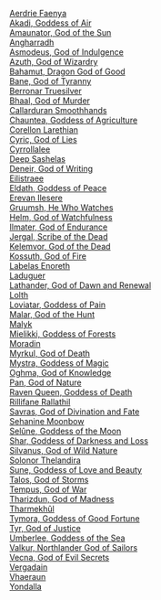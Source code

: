 ﻿[Aerdrie Faenya](../5econtent/deities/aerdriefaenya)<br>[Akadi, Goddess of Air](../5econtent/deities/akadigoddessofair)<br>[Amaunator, God of the Sun](../5econtent/deities/amaunatorgodofthesun)<br>[Angharradh](../5econtent/deities/angharradh)<br>[Asmodeus, God of Indulgence](../5econtent/deities/asmodeusgodofindulgence)<br>[Azuth, God of Wizardry](../5econtent/deities/azuthgodofwizardry)<br>[Bahamut, Dragon God of Good](../5econtent/deities/bahamutdragongodofgood)<br>[Bane, God of Tyranny](../5econtent/deities/banegodoftyranny)<br>[Berronar Truesilver](../5econtent/deities/berronartruesilver)<br>[Bhaal, God of Murder](../5econtent/deities/bhaalgodofmurder)<br>[Callarduran Smoothhands](../5econtent/deities/callarduransmoothhands)<br>[Chauntea, Goddess of Agriculture](../5econtent/deities/chaunteagoddessofagriculture)<br>[Corellon Larethian](../5econtent/deities/corellonlarethian)<br>[Cyric, God of Lies](../5econtent/deities/cyricgodoflies)<br>[Cyrrollalee](../5econtent/deities/cyrrollalee)<br>[Deep Sashelas](../5econtent/deities/deepsashelas)<br>[Deneir, God of Writing](../5econtent/deities/deneirgodofwriting)<br>[Eilistraee](../5econtent/deities/eilistraee)<br>[Eldath, Goddess of Peace](../5econtent/deities/eldathgoddessofpeace)<br>[Erevan Ilesere](../5econtent/deities/erevanilesere)<br>[Gruumsh, He Who Watches](../5econtent/deities/gruumshhewhowatches)<br>[Helm, God of Watchfulness](../5econtent/deities/helmgodofwatchfulness)<br>[Ilmater, God of Endurance](../5econtent/deities/ilmatergodofendurance)<br>[Jergal, Scribe of the Dead](../5econtent/deities/jergalscribeofthedead)<br>[Kelemvor, God of the Dead](../5econtent/deities/kelemvorgodofthedead)<br>[Kossuth, God of Fire](../5econtent/deities/kossuthgodoffire)<br>[Labelas Enoreth](../5econtent/deities/labelasenoreth)<br>[Laduguer](../5econtent/deities/laduguer)<br>[Lathander, God of Dawn and Renewal](../5econtent/deities/lathandergodofdawnandrenewal)<br>[Lolth](../5econtent/deities/lolth)<br>[Loviatar, Goddess of Pain](../5econtent/deities/loviatargoddessofpain)<br>[Malar, God of the Hunt](../5econtent/deities/malargodofthehunt)<br>[Malyk](../5econtent/deities/malyk)<br>[Mielikki, Goddess of Forests](../5econtent/deities/mielikkigoddessofforests)<br>[Moradin](../5econtent/deities/moradin)<br>[Myrkul, God of Death](../5econtent/deities/myrkulgodofdeath)<br>[Mystra, Goddess of Magic](../5econtent/deities/mystragoddessofmagic)<br>[Oghma, God of Knowledge](../5econtent/deities/oghmagodofknowledge)<br>[Pan, God of Nature](../5econtent/deities/pangodofnature)<br>[Raven Queen, Goddess of Death](../5econtent/deities/ravenqueengoddessofdeath)<br>[Rillifane Rallathil](../5econtent/deities/rillifanerallathil)<br>[Savras, God of Divination and Fate](../5econtent/deities/savrasgodofdivinationandfate)<br>[Sehanine Moonbow](../5econtent/deities/sehaninemoonbow)<br>[Selûne, Goddess of the Moon](../5econtent/deities/selunegoddessofthemoon)<br>[Shar, Goddess of Darkness and Loss](../5econtent/deities/shargoddessofdarknessandloss)<br>[Silvanus, God of Wild Nature](../5econtent/deities/silvanusgodofwildnature)<br>[Solonor Thelandira](../5econtent/deities/solonorthelandira)<br>[Sune, Goddess of Love and Beauty](../5econtent/deities/sunegoddessofloveandbeauty)<br>[Talos, God of Storms](../5econtent/deities/talosgodofstorms)<br>[Tempus, God of War](../5econtent/deities/tempusgodofwar)<br>[Tharizdun, God of Madness](../5econtent/deities/tharizdungodofmadness)<br>[Tharmekhûl](../5econtent/deities/tharmekhul)<br>[Tymora, Goddess of Good Fortune](../5econtent/deities/tymoragoddessofgoodfortune)<br>[Tyr, God of Justice](../5econtent/deities/tyrgodofjustice)<br>[Umberlee, Goddess of the Sea](../5econtent/deities/umberleegoddessofthesea)<br>[Valkur, Northlander God of Sailors](../5econtent/deities/valkurnorthlandergodofsailors)<br>[Vecna, God of Evil Secrets](../5econtent/deities/vecnagodofevilsecrets)<br>[Vergadain](../5econtent/deities/vergadain)<br>[Vhaeraun](../5econtent/deities/vhaeraun)<br>[Yondalla](../5econtent/deities/yondalla)<br>